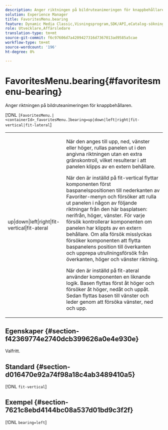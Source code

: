 ```yaml
---
description: Anger riktningen på bildruteanimeringen för knappbehållaren.
solution: Experience Manager
title: FavoritesMenu.bearing
feature: Dynamic Media Classic,Visningsprogram,SDK/API,eCatalog-sökning
role: Utvecklare,Affärsledare
translation-type: tm+mt
source-git-commit: f6c97606d7a4209427316d7367013ad9585a5cae
workflow-type: tm+mt
source-wordcount: '196'
ht-degree: 0%

---
```



# FavoritesMenu.bearing{#favoritesmenu-bearing}

Anger riktningen på bildruteanimeringen för knappbehållaren.

[!DNL `[FavoritesMenu.|<containerId>_favoritesMenu.]bearing=up|down|left|right|fit-vertical|fit-lateral`]

<table id="table_2B109D2F91E64B5382B31921C3780FA5"> 
 <tbody> 
  <tr> 
   <td colname="col1"> <p><span class="codeph"> up|down|left|right|fit-vertical|fit-ateral</span> </p> </td> 
   <td colname="col2"> <p> När den anges till <span class="codeph"> upp</span>, <span class="codeph"> ned</span>, <span class="codeph"> vänster</span> eller <span class="codeph"> höger</span>, rullas panelen ut i den angivna riktningen utan en extra gränskontroll, vilket resulterar i att panelen klipps av en extern behållare. </p> <p>När den är inställd på <span class="codeph"> fit-vertical</span> flyttar komponenten först baspanelspositionen till nederkanten av Favoriter-menyn och försöker att rulla ut panelen i någon av följande riktningar från den här basplatsen: nerifrån, höger, vänster. För varje försök kontrollerar komponenten om panelen har klippts av en extern behållare. Om alla försök misslyckas försöker komponenten att flytta baspanelens position till överkanten och upprepa utrullningsförsök från överkanten, höger och vänster riktning. </p> <p>När den är inställd på <span class="codeph"> fit-ateral</span> använder komponenten en liknande logik. Basen flyttas först åt höger och försöker åt höger, nedåt och uppåt. Sedan flyttas basen till vänster och leder genom att försöka vänster, ned och upp. </p> </td> 
  </tr> 
 </tbody> 
</table>

## Egenskaper {#section-f42369774e2740dcb399626a0e4e930e}

Valfritt.

## Standard {#section-d016470e92a74f98a18c4ab3489410a5}

[!DNL `fit-vertical`]

## Exempel {#section-7621c8ebd4144bc08a537d01bd9c3f2f}

[!DNL `bearing=left`]
